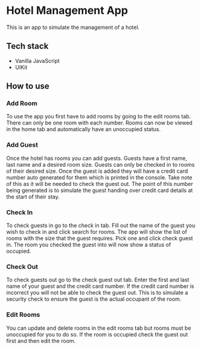 # Hotel Management App

This is an app to simulate the management of a hotel. 

## Tech stack 
- Vanilla JavaScript 
- UIKit 

## How to use
### Add Room
To use the app you first have to add rooms by going to the edit rooms tab. There can only be one room with each number. Rooms can now be viewed in the home tab and automatically have an unoccupied status. 

### Add Guest
Once the hotel has rooms you can add guests. Guests have a first name, last name and a desired room size. Guests can only be checked in to rooms of their desired size. Once the guest is added they will have a credit card number auto generated for them which is printed in the console. Take note of this as it will be needed to check the guest out. The point of this number being generated is to simulate the guest handing over credit card details at the start of their stay. 

### Check In
To check guests in go to the check in tab. Fill out the name of the guest you wish to check in and click search for rooms. The app will show the list of rooms with the size that the guest requires. Pick one and click check guest in. The room you checked the guest into will now show a status of occupied. 

### Check Out
To check guests out go to the check guest out tab. Enter the first and last name of your guest and the credit card number. If the credit card number is incorrect you will not be able to check the guest out. This is to simulate a security check to ensure the guest is the actual occupant of the room. 

### Edit Rooms
You can update and delete rooms in the edit rooms tab but rooms must be unoccupied for you to do so. If the room is occupied check the guest out first and then edit the room. 